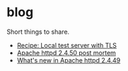 # blog

Short things to share.

 * [Recipe: Local test server with TLS](test_server_tls.md)
 * [Apache httpd 2.4.50 post mortem](httpd-2.4.50.md)
 * [What's new in Apache httpd 2.4.49](httpd-2.4.49.md)